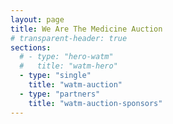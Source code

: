 ```yaml
---
layout: page
title: We Are The Medicine Auction
# transparent-header: true
sections:
  # - type: "hero-watm"
  #   title: "watm-hero"
  - type: "single"
    title: "watm-auction"
  - type: "partners"
    title: "watm-auction-sponsors"
---
```

